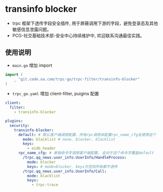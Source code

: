 # transinfo blocker

- trpc 框架下透传字段安全插件, 用于屏蔽调用下游的字段，避免登录态及其他敏感信息泄露问题。
- PCG-社交基础技术部-安全中心持续维护中, 欢迎联系沟通最佳实践。

## 使用说明

- `main.go` 增加 import

```go
import (
    _ "git.code.oa.com/trpc-go/trpc-filter/transinfo-blocker"
)
```

- `trpc_go.yaml` 增加 client-filter, puigins 配置

```yaml
client:
  filter:
    - transinfo-blocker

plugins:
  security:
    transinfo-blocker:
      default: # 默认客户端调用配置，所有rpc调用未配置rpc_name_cfg会使用这个
        mode: blacklist # none, blocker, blacklist
        keys:
          - oidb_header
      rpc_name_cfg: # 单独命令字调用客户端配置, 会对于这个命令字覆盖default
        /trpc.qq_news.user_info.UserInfo/HandleProcess:
          mode: blocker
          keys: # mode=blocker, keys为空则所有都不透传
        /trpc.qq_news.user_info.UserInfo/Call:
          mode: blacklist
          keys:
            - trpc-trace
```
